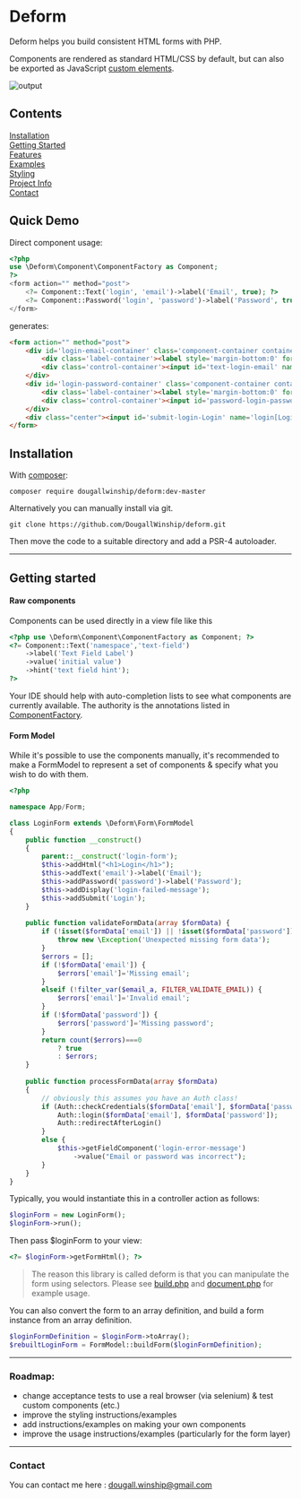 # Deform
Deform helps you build consistent HTML forms with PHP.

Components are rendered as standard HTML/CSS by default, but can also be exported as JavaScript 
[custom elements](https://developer.mozilla.org/en-US/docs/Web/API/Web_components/Using_custom_elements).

![output](./docs/example.gif)

## Contents
[Installation](#installation)  
[Getting Started](#getting-started)  
[Features](./docs/Features.md)  
[Examples](./docs/Examples.md)  
[Styling](./docs/Styling.md)  
[Project Info](./docs/ProjectInfo.md)  
[Contact](#contact)

## Quick Demo

Direct component usage:
```php
<?php
use \Deform\Component\ComponentFactory as Component;
?>
<form action="" method="post">
    <?= Component::Text('login', 'email')->label('Email', true); ?>
    <?= Component::Password('login', 'password')->label('Password', true); ?>
</form>
```
generates:
```html
<form action="" method="post">
    <div id='login-email-container' class='component-container container-type-text'>
        <div class='label-container'><label style='margin-bottom:0' for='text-login-email'>Email <span class="required">*</span></label></div>
        <div class='control-container'><input id='text-login-email' name='login[email]' type='text'></div>
    </div>
    <div id='login-password-container' class='component-container container-type-password'>
        <div class='label-container'><label style='margin-bottom:0' for='password-login-password'>Password <span class="required">*</span></label></div>
        <div class='control-container'><input id='password-login-password' name='login[password]' type='password'></div>
    </div>
    <div class="center"><input id='submit-login-Login' name='login[Login]' type='submit' value='Login'></div>
</form>
```

## Installation
<a name='installation'></a>

With [composer](https://getcomposer.org/):

```
composer require dougallwinship/deform:dev-master
```

Alternatively you can manually install via git.
```
git clone https://github.com/DougallWinship/deform.git
```

Then move the code to a suitable directory and add a PSR-4 autoloader.

___

## Getting started
<a name='getting-started'></a>

#### Raw components
Components can be used directly in a view file like this
```php
<?php use \Deform\Component\ComponentFactory as Component; ?>
<?= Component::Text('namespace','text-field')
    ->label('Text Field Label')
    ->value('initial value')
    ->hint('text field hint');
?>
```
Your IDE should help with auto-completion lists to see what components are currently
available. The authority is the annotations listed in [ComponentFactory](./src/Deform/Component/ComponentFactory.php).

#### Form Model
While it's possible to use the components manually, it's recommended to make a FormModel to represent a set of
components & specify what you wish to do with them.
```php
<?php

namespace App/Form;

class LoginForm extends \Deform\Form\FormModel
{
    public function __construct() 
    {
        parent::__construct('login-form');
        $this->addHtml("<h1>Login</h1>");
        $this->addText('email')->label('Email');
        $this->addPassword('password')->label('Password');
        $this->addDisplay('login-failed-message');
        $this->addSubmit('Login');
    }
    
    public function validateFormData(array $formData) {
        if (!isset($formData['email']) || !isset($formData['password'])) {
            throw new \Exception('Unexpected missing form data');
        }
        $errors = [];
        if (!$formData['email']) {
            $errors['email']='Missing email';
        }
        elseif (!filter_var($email_a, FILTER_VALIDATE_EMAIL)) {
            $errors['email']='Invalid email';
        }
        if (!$formData['password']) {
            $errors['password']='Missing password';
        }
        return count($errors)===0 
            ? true 
            : $errors;
    }
    
    public function processFormData(array $formData) 
    {
        // obviously this assumes you have an Auth class!
        if (Auth::checkCredentials($formData['email'], $formData['password'])) {
            Auth::login($formData['email'], $formData['password']);
            Auth::redirectAfterLogin()
        }
        else {
            $this->getFieldComponent('login-error-message')
                ->value("Email or password was incorrect");
        }
    }
}
```

Typically, you would instantiate this in a controller action as follows:
```php
$loginForm = new LoginForm();
$loginForm->run();
```
Then pass $loginForm to your view:
```php
<?= $loginForm->getFormHtml(); ?>
```

> The reason this library is called deform is that you can manipulate the form using selectors. 
> Please see [build.php](./tests/_data/public/form/build.php)
> and [document.php](./tests/_data/public/html/document.php) for example usage.

You can also convert the form to an array definition, and build a form instance from an array definition.
```php
$loginFormDefinition = $loginForm->toArray();
$rebuiltLoginForm = FormModel::buildForm($loginFormDefinition);
```
___

### Roadmap:
* change acceptance tests to use a real browser (via selenium) & test custom components (etc.)
* improve the styling instructions/examples
* add instructions/examples on making your own components
* improve the usage instructions/examples (particularly for the form layer)

___

### Contact
<a name='contact'></a>

You can contact me here : [dougall.winship@gmail.com](mailto:dougall.winship@gmail.com)